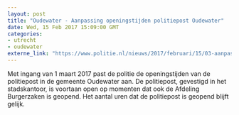 ```yaml
---
layout: post
title: "Oudewater - Aanpassing openingstijden politiepost Oudewater"
date: Wed, 15 Feb 2017 15:09:00 GMT
categories: 
- utrecht 
- oudewater 
externe_link: "https://www.politie.nl/nieuws/2017/februari/15/03-aanpassing-openingstijden-politiepost-oudewater.html"
---
```


Met ingang van 1 maart 2017 past de politie de openingstijden van de politiepost in de gemeente Oudewater aan. De politiepost, gevestigd in het stadskantoor, is voortaan open op momenten dat ook de Afdeling Burgerzaken is geopend. Het aantal uren dat de politiepost is geopend blijft gelijk.
